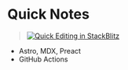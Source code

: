 # Quick Notes

> [![Quick Editing in StackBlitz](https://developer.stackblitz.com/img/open_in_stackblitz.svg)](https://stackblitz.com/github/gitgitWi/quick-notes)

- Astro, MDX, Preact
- GitHub Actions

